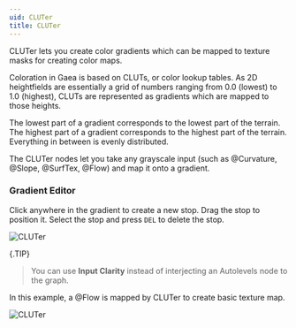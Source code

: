 ```yaml
---
uid: CLUTer
title: CLUTer
---
```


CLUTer lets you create color gradients which can be mapped to texture masks for creating color maps.

Coloration in Gaea is based on CLUTs, or color lookup tables. As 2D heightfields are essentially a grid of numbers ranging from 0.0 (lowest) to 1.0 (highest), CLUTs are represented as gradients which are mapped to those heights.

The lowest part of a gradient corresponds to the lowest part of the terrain. The highest part of a gradient corresponds to the highest part of the terrain. Everything in between is evenly distributed.

The CLUTer nodes let you take any grayscale input (such as @Curvature, @Slope, @SurfTex, @Flow) and map it onto a gradient.

### Gradient Editor
Click anywhere in the gradient to create a new stop. Drag the stop to position it. Select the stop and press `DEL` to delete the stop.

![CLUTer](../../images/CLUT-sample.png)

{.TIP}
> You can use **Input Clarity** instead of interjecting an Autolevels node to the graph.

In this example, a @Flow is mapped by CLUTer to create basic texture map.

![CLUTer](../../images/CLUT-sample2.png)
